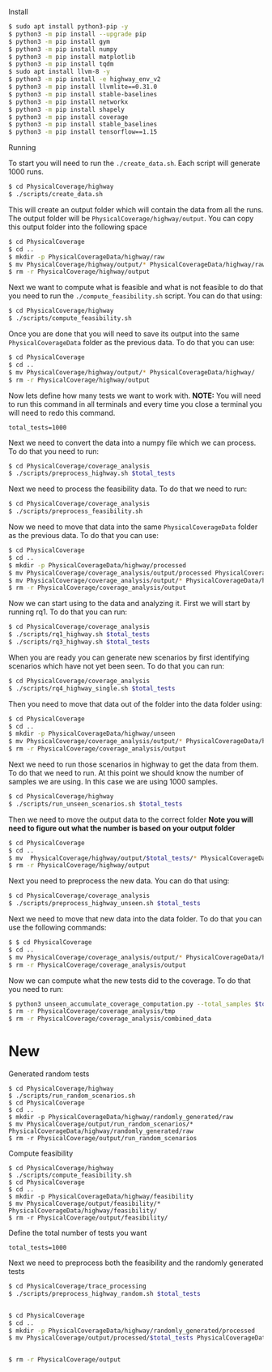 <!-- # PhysicalStack

Below is the artifact for the paper.

## Installation

To install the simulator you need to do:

```bash
$ sudo apt install python3-pip -y
$ python3 -m pip install --upgrade pip
$ python3 -m pip install gym
$ python3 -m pip install numpy
$ python3 -m pip install matplotlib
$ python3 -m pip install tqdm
$ sudo apt install llvm-8
$ python3 -m pip install -e highway_env_v2
$ python3 -m pip install llvmlite==0.31.0
$ python3 -m pip install -e rl_agents_v2
$ python3 -m pip install networkx
```

Next run the following:
```bash
$ mkdir ~/Desktop/output
$ python3 main.py --environment_vehicles 10 --save_name test.txt
```

If this works you are ready to create the data

## Creating Data

You can create data using

```bash
$ cd highway
$ ./create_data.sh
```

This will save the data into you output folder

## Processing the data

Here we will explain how we converted the data

### Converting to Numpy array

First we need to convert the data into a numpy format. To do that you can run the following. For highwayEnv you need to run:
```bash
$ python3 pre_process_data.py --steering_angle 30 --max_distance=30 --accuracy 5 --total_samples 100000 --scenario highway --beam_count 1
$ python3 pre_process_data.py --steering_angle 30 --max_distance=30 --accuracy 5 --total_samples 100000 --scenario highway --beam_count 2
$ python3 pre_process_data.py --steering_angle 30 --max_distance=30 --accuracy 5 --total_samples 100000 --scenario highway --beam_count 3
$ python3 pre_process_data.py --steering_angle 30 --max_distance=30 --accuracy 5 --total_samples 100000 --scenario highway --beam_count 4
$ python3 pre_process_data.py --steering_angle 30 --max_distance=30 --accuracy 5 --total_samples 100000 --scenario highway --beam_count 5
$ python3 pre_process_data.py --steering_angle 30 --max_distance=30 --accuracy 5 --total_samples 100000 --scenario highway --beam_count 10
```

Next to convert beamng you need to run:
```bash
$ python3 pre_process_data.py --steering_angle 33 --max_distance=45 --accuracy 5 --total_samples -1 --scenario beamng --beam_count 1
$ python3 pre_process_data.py --steering_angle 33 --max_distance=45 --accuracy 5 --total_samples -1 --scenario beamng --beam_count 2
$ python3 pre_process_data.py --steering_angle 33 --max_distance=45 --accuracy 5 --total_samples -1 --scenario beamng --beam_count 3
$ python3 pre_process_data.py --steering_angle 33 --max_distance=45 --accuracy 5 --total_samples -1 --scenario beamng --beam_count 4
$ python3 pre_process_data.py --steering_angle 33 --max_distance=45 --accuracy 5 --total_samples -1 --scenario beamng --beam_count 5
$ python3 pre_process_data.py --steering_angle 33 --max_distance=45 --accuracy 5 --total_samples -1 --scenario beamng --beam_count 10
```

You will then need to move the output into the `highway/numpy_data` folder.

### Answering the research questions

To answer the research questions you need to run the following:

RQ1
```
$ python3 rq1_compute.py --steering_angle 30 --beam_count -1 --max_distance=30 --accuracy 5 --total_samples 100000 --scenario highway --cores 8
$ python3 rq1_compute.py --steering_angle 33 --beam_count -1 --max_distance=45 --accuracy 5 --total_samples 2000 --scenario beamng --cores 8 
```

RQ2
```
$ python3 rq2_compute.py
```

RQ3
```
$ python3 rq3_compute.py --steering_angle 30 --beam_count 3 --max_distance=30 --accuracy 5 --total_samples 100000 --scenario highway --cores 64
$ python3 rq3_compute.py --steering_angle 33 --beam_count 3 --max_distance=45 --accuracy 5 --total_samples 2000 --scenario beamng --cores 64
```

Computing the number of unique crashes
```
python3 rq3_compute_unique_crash_count.py --steering_angle 30 --beam_count 3 --max_distance=30 --accuracy 5 --total_samples 100000 --scenario highway --cores 10
python3 rq3_compute_unique_crash_count.py --steering_angle 33 --beam_count 3 --max_distance=45 --accuracy 5 --total_samples 2000 --scenario beamng --cores 10
```


Latest update -->

Install
```bash
$ sudo apt install python3-pip -y
$ python3 -m pip install --upgrade pip
$ python3 -m pip install gym
$ python3 -m pip install numpy
$ python3 -m pip install matplotlib
$ python3 -m pip install tqdm
$ sudo apt install llvm-8 -y
$ python3 -m pip install -e highway_env_v2
$ python3 -m pip install llvmlite==0.31.0
$ python3 -m pip install stable-baselines
$ python3 -m pip install networkx
$ python3 -m pip install shapely
$ python3 -m pip install coverage
$ python3 -m pip install stable_baselines
$ python3 -m pip install tensorflow==1.15
```

Running

To start you will need to run the `./create_data.sh`. Each script will generate 1000 runs.
```bash
$ cd PhysicalCoverage/highway
$ ./scripts/create_data.sh
```

This will create an output folder which will contain the data from all the runs. The output folder will be `PhysicalCoverage/highway/output`. You can copy this output folder into the following space
```bash
$ cd PhysicalCoverage
$ cd ..
$ mkdir -p PhysicalCoverageData/highway/raw
$ mv PhysicalCoverage/highway/output/* PhysicalCoverageData/highway/raw
$ rm -r PhysicalCoverage/highway/output
```

Next we want to compute what is feasible and what is not feasible to do that you need to run the `./compute_feasibility.sh` script. You can do that using:
```bash
$ cd PhysicalCoverage/highway
$ ./scripts/compute_feasibility.sh
```

Once you are done that you will need to save its output into the same `PhysicalCoverageData` folder as the previous data. To do that you can use:
```bash
$ cd PhysicalCoverage
$ cd ..
$ mv PhysicalCoverage/highway/output/* PhysicalCoverageData/highway/
$ rm -r PhysicalCoverage/highway/output
```

Now lets define how many tests we want to work with. **NOTE:** You will need to run this command in all terminals and every time you close a terminal you will need to redo this command.
```
total_tests=1000
```

Next we need to convert the data into a numpy file which we can process. To do that you need to run:
```bash
$ cd PhysicalCoverage/coverage_analysis 
$ ./scripts/preprocess_highway.sh $total_tests
```

Next we need to process the feasibility data. To do that we need to run:
```bash
$ cd PhysicalCoverage/coverage_analysis
$ ./scripts/preprocess_feasibility.sh
```

Now we need to move that data into the same `PhysicalCoverageData` folder as the previous data. To do that you can use:
```bash
$ cd PhysicalCoverage
$ cd ..
$ mkdir -p PhysicalCoverageData/highway/processed
$ mv PhysicalCoverage/coverage_analysis/output/processed PhysicalCoverageData/highway/feasibility
$ mv PhysicalCoverage/coverage_analysis/output/* PhysicalCoverageData/highway/processed
$ rm -r PhysicalCoverage/coverage_analysis/output
```

Now we can start using to the data and analyzing it. First we will start by running rq1. To do that you can run:
```bash
$ cd PhysicalCoverage/coverage_analysis
$ ./scripts/rq1_highway.sh $total_tests
$ ./scripts/rq3_highway.sh $total_tests
```

When you are ready you can generate new scenarios by first identifying scenarios which have not yet been seen. To do that you can run:
```bash
$ cd PhysicalCoverage/coverage_analysis
$ ./scripts/rq4_highway_single.sh $total_tests
```

Then you need to move that data out of the folder into the data folder using:
```bash
$ cd PhysicalCoverage
$ cd ..
$ mkdir -p PhysicalCoverageData/highway/unseen
$ mv PhysicalCoverage/coverage_analysis/output/* PhysicalCoverageData/highway/unseen
$ rm -r PhysicalCoverage/coverage_analysis/output
```

Next we need to run those scenarios in highway to get the data from them. To do that we need to run. At this point we should know the number of samples we are using. In this case we are using 1000 samples.
```bash
$ cd PhysicalCoverage/highway
$ ./scripts/run_unseen_scenarios.sh $total_tests
```

Then we need to move the output data to the correct folder **Note you will need to figure out what the number is based on your output folder**
```bash
$ cd PhysicalCoverage
$ cd ..
$ mv  PhysicalCoverage/highway/output/$total_tests/* PhysicalCoverageData/highway/unseen/$total_tests/
$ rm -r PhysicalCoverage/highway/output
```

Next you need to preprocess the new data. You can do that using:
```bash
$ cd PhysicalCoverage/coverage_analysis
$ ./scripts/preprocess_highway_unseen.sh $total_tests
```

Next we need to move that new data into the data folder. To do that you can use the following commands:
```bash
$ $ cd PhysicalCoverage
$ cd ..
$ mv PhysicalCoverage/coverage_analysis/output/* PhysicalCoverageData/highway/unseen/$total_tests/processed
$ rm -r PhysicalCoverage/coverage_analysis/output
```

Now we can compute what the new tests did to the coverage. To do that you need to run:
```bash
$ python3 unseen_accumulate_coverage_computation.py --total_samples $total_tests --scenario highway --cores 100
$ rm -r PhysicalCoverage/coverage_analysis/tmp
$ rm -r PhysicalCoverage/coverage_analysis/combined_data 
```





# New






Generated random tests
```
$ cd PhysicalCoverage/highway
$ ./scripts/run_random_scenarios.sh
$ cd PhysicalCoverage
$ cd ..
$ mkdir -p PhysicalCoverageData/highway/randomly_generated/raw
$ mv PhysicalCoverage/output/run_random_scenarios/* PhysicalCoverageData/highway/randomly_generated/raw
$ rm -r PhysicalCoverage/output/run_random_scenarios
```

Compute feasibility
```
$ cd PhysicalCoverage/highway
$ ./scripts/compute_feasibility.sh
$ cd PhysicalCoverage
$ cd ..
$ mkdir -p PhysicalCoverageData/highway/feasibility
$ mv PhysicalCoverage/output/feasibility/* PhysicalCoverageData/highway/feasibility/
$ rm -r PhysicalCoverage/output/feasibility/
```

Define the total number of tests you want
```
total_tests=1000
```

Next we need to preprocess both the feasibility and the randomly generated tests
```bash
$ cd PhysicalCoverage/trace_processing 
$ ./scripts/preprocess_highway_random.sh $total_tests


$ cd PhysicalCoverage
$ cd ..
$ mkdir -p PhysicalCoverageData/highway/randomly_generated/processed
$ mv PhysicalCoverage/output/processed/$total_tests PhysicalCoverageData/highway/randomly_generated/processed/$total_tests


$ rm -r PhysicalCoverage/output

```
